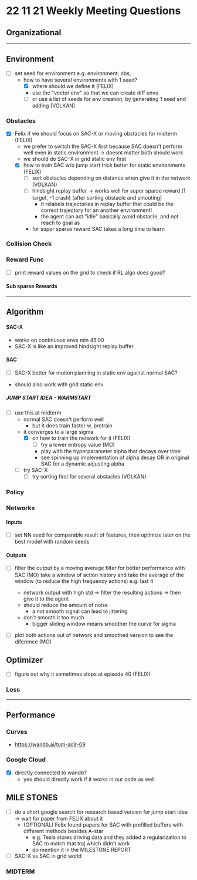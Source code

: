 # 22 11 21 Weekly Meeting Questions

## Organizational

---

## Environment
- [ ] set seed for environment e.g. environment: obs,    
  - how to have several environments with 1 seed?
    - [X] where should we define it (FELIX)
    - use the "vector env" so that we can create diff envs
    - [ ] or use a list of seeds for env creation, by generating 1 seed and adding (VOLKAN)
### Obstacles
- [X] Felix if we should focus on SAC-X or moving obstacles for midterm (FELIX)
  - we prefer to switch the SAC-X first because SAC doesn't perform well even in static environment -> doesnt matter both should work
  - we should do SAC-X in grid static env first
  - [X] how to train SAC w/o jump start trick better for static environments (FELIX)
    - [ ] sort obstacles depending on distance when give it in the network (VOLKAN)
    - [ ] hindsight replay buffer -> works well for super sparse reward (1 target, -1 crash) (after sorting obstacle and smooting)
      - it relabels trajectories in replay buffer that could be the correct trajectory for an another environment!
      - the agent can act "idle" basically avoid obstacle, and not reach to goal as 
    - for super sparse reward SAC takes a long time to learn 
### Collision Check
### Reward Func
- [ ] print reward values on the grid to check if RL algo does good?
#### Sub sparse Rewards

---

## Algorithm
#### SAC-X
- works on continuous envs min 45.00
- SAC-X is like an improved hindsight replay buffer
#### SAC
- [ ] SAC-X better for motion planning in static env against normal SAC?
- should also work with grid static env
##### JUMP START IDEA - WARMSTART
- [ ] use this at midterm
  - normal SAC doesn't perform well
    - but it does train faster w. pretrain 
  - it converges to a large sigma
    - [X] on how to train the network for it (FELIX)
      - [ ] try a lower entropy value (MO)
      - play with the hyperparameter alpha that decays over time
      - see spinning up implementation of alpha decay OR in original SAC for a dynamic adjusting alpha
  - [ ] try SAC-X
    - [ ] try sorting first for several obstacles (VOLKAN)
    
### Policy
### Networks
#### Inputs
- [ ] set NN seed for comparable result of features, then optimize later on the best model with random seeds
#### Outputs
- [ ] filter the output by a moving average filter for better performance with SAC (MO)
  take a window of action history and take the average of the window (to reduce the high frequency actions) e.g. last 4

  - network output with high std -> filter the resulting actions -> then give it to the agent   
  - should reduce the amount of noise
    - a not smooth signal can lead to jittering
  - don't smooth it too much
    - bigger sliding window means smoother the curve for sigma
- [ ] plot both actions out of network and smoothed version to see the diference (MO)
## Optimizer
- [ ] figure out why it sometimes stops at episode 40 (FELIX) 
### Loss

---

## Performance
### Curves
- https://wandb.ai/tum-adlr-09
### Google Cloud
- [X] directly connected to wandb?
  - yes should directly work if it works in our code as well
## MILE STONES
- [ ] do a short google search for research based version for jump start idea -> wait for paper from FELIX  about it
  - (OPTIONAL) Felix found papers for SAC with prefilled buffers with different methods besides A-star 
    - e.g. Tesla stores driving data and they added a regularization to SAC to match that traj which didn't work
    - do mention it in the MILESTONE REPORT
- [ ] SAC-X vs SAC in grid world 
### MIDTERM




